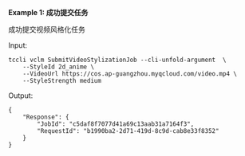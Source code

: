 **Example 1: 成功提交任务**

成功提交视频风格化任务

Input: 

```
tccli vclm SubmitVideoStylizationJob --cli-unfold-argument  \
    --StyleId 2d_anime \
    --VideoUrl https://cos.ap-guangzhou.myqcloud.com/video.mp4 \
    --StyleStrength medium
```

Output: 
```
{
    "Response": {
        "JobId": "c5daf8f7077d41a69c13aab31a7164f3",
        "RequestId": "b1990ba2-2d71-419d-8c9d-cab8e33f8352"
    }
}
```

